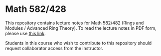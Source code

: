 # Math 582/428

This repository contains lecture notes for Math 582/482 (Rings and Modules / Advanced Ring Theory). 
To read the lecture notes in PDF form, please use [this link](https://github.com/adamtopaz/Winter-2021-Math-582-428/releases/latest/download/main.pdf).

Students in this course who wish to contribute to this repository should request collaborator access from the instructor.

